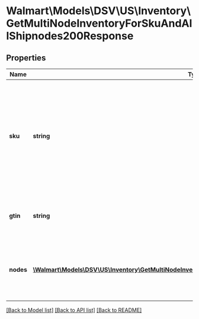 # Walmart\Models\DSV\US\Inventory\GetMultiNodeInventoryForSkuAndAllShipnodes200Response

## Properties

Name | Type | Description | Notes
------------ | ------------- | ------------- | -------------
**sku** | **string** | Indicates the stock keeping unit (SKU) item identifier.    This is a product identifier provided by the drop ship vendor (DSV) to identify each item. |
**gtin** | **string** | Indicates the global trade item number (GTIN) item identifier. |
**nodes** | [**\Walmart\Models\DSV\US\Inventory\GetMultiNodeInventoryForSkuAndAllShipnodes200ResponseNodesInner[]**](GetMultiNodeInventoryForSkuAndAllShipnodes200ResponseNodesInner.md) | Indicates an array for nodes, to include ship node and allocated quantity. | [optional]


[[Back to Model list]](./) [[Back to API list]](../../../../../README.md#supported-apis) [[Back to README]](../../../../../README.md)

